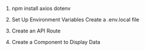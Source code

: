 1. npm install axios dotenv

2. Set Up Environment Variables Create a .env.local file


3. Create an API Route 

4. Create a Component to Display Data 


